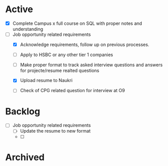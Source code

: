 # Active
- [x] Complete Campus x full course on SQL with proper notes and understanding
- [ ] Job opportunity related requirements
	- [x] Acknowledge requirements, follow up on previous processes.
	- [ ] Apply to HSBC or any other tier 1 companies
	- [ ] Make proper format to track asked interview questions and answers for projecte/resume realted questions
	- [x] Upload resume to Naukri
	- [ ] Check of CPG related question for interview at O9







# Backlog
- [ ] Job opportunity related requirements
	- [ ] Update the resume to new format
	- [ ] 




# Archived